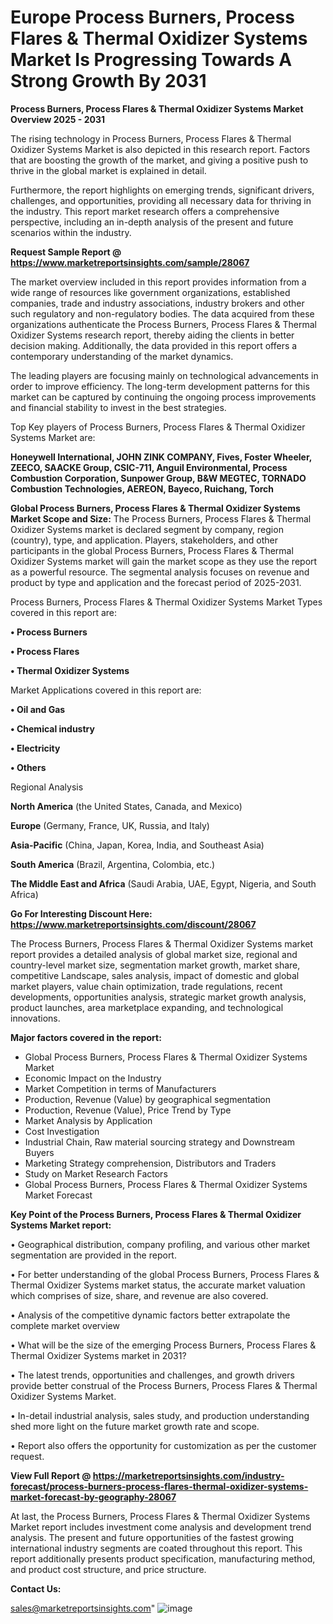 # Europe Process Burners, Process Flares & Thermal Oxidizer Systems Market Is Progressing Towards A Strong Growth By 2031

<Strong> Process Burners, Process Flares & Thermal Oxidizer Systems Market Overview 2025 - 2031</strong>

The rising technology in Process Burners, Process Flares & Thermal Oxidizer Systems Market is also depicted in this research report. Factors that are boosting the growth of the market, and giving a positive push to thrive in the global market is explained in detail.

Furthermore, the report highlights on emerging trends, significant drivers, challenges, and opportunities, providing all necessary data for thriving in the industry. This report market research offers a comprehensive perspective, including an in-depth analysis of the present and future scenarios within the industry.

<strong>Request Sample Report @ <a href=https://www.marketreportsinsights.com/sample/28067>https://www.marketreportsinsights.com/sample/28067</a></strong>

The market overview included in this report provides information from a wide range of resources like government organizations, established companies, trade and industry associations, industry brokers and other such regulatory and non-regulatory bodies. The data acquired from these organizations authenticate the Process Burners, Process Flares & Thermal Oxidizer Systems research report, thereby aiding the clients in better decision making. Additionally, the data provided in this report offers a contemporary understanding of the market dynamics.

The leading players are focusing mainly on technological advancements in order to improve efficiency. The long-term development patterns for this market can be captured by continuing the ongoing process improvements and financial stability to invest in the best strategies.

Top Key players of Process Burners, Process Flares & Thermal Oxidizer Systems Market are:

<strong>Honeywell International, JOHN ZINK COMPANY, Fives, Foster Wheeler, ZEECO, SAACKE Group, CSIC-711, Anguil Environmental, Process Combustion Corporation, Sunpower Group, B&W MEGTEC, TORNADO Combustion Technologies, AEREON, Bayeco, Ruichang, Torch</strong>

<strong><b>Global Process Burners, Process Flares & Thermal Oxidizer Systems Market Scope and Size:</b></strong>
The Process Burners, Process Flares & Thermal Oxidizer Systems market is declared segment by company, region (country), type, and application. Players, stakeholders, and other participants in the global Process Burners, Process Flares & Thermal Oxidizer Systems market will gain the market scope as they use the report as a powerful resource. The segmental analysis focuses on revenue and product by type and application and the forecast period of 2025-2031.

Process Burners, Process Flares & Thermal Oxidizer Systems Market Types covered in this report are:

<strong>• Process Burners

• Process Flares

• Thermal Oxidizer Systems</strong>

Market Applications covered in this report are:

<strong>• Oil and Gas

• Chemical industry

• Electricity

• Others</strong> 

Regional Analysis

<strong>North America</strong> (the United States, Canada, and Mexico)

<strong>Europe</strong> (Germany, France, UK, Russia, and Italy)

<strong>Asia-Pacific</strong> (China, Japan, Korea, India, and Southeast Asia)

<strong>South America</strong> (Brazil, Argentina, Colombia, etc.)

<strong>The Middle East and Africa</strong> (Saudi Arabia, UAE, Egypt, Nigeria, and South Africa)

<strong>Go For Interesting Discount Here: <a href=https://www.marketreportsinsights.com/discount/28067>https://www.marketreportsinsights.com/discount/28067</a></strong>

The Process Burners, Process Flares & Thermal Oxidizer Systems market report provides a detailed analysis of global market size, regional and country-level market size, segmentation market growth, market share, competitive Landscape, sales analysis, impact of domestic and global market players, value chain optimization, trade regulations, recent developments, opportunities analysis, strategic market growth analysis, product launches, area marketplace expanding, and technological innovations.

<strong><b>Major factors covered in the report:</b></strong>
<ul>
  <li>Global Process Burners, Process Flares & Thermal Oxidizer Systems Market </li>
  <li>Economic Impact on the Industry</li>
  <li>Market Competition in terms of Manufacturers</li>
  <li>Production, Revenue (Value) by geographical segmentation</li>
  <li>Production, Revenue (Value), Price Trend by Type</li>
  <li>Market Analysis by Application</li>
  <li>Cost Investigation</li>
  <li>Industrial Chain, Raw material sourcing strategy and Downstream Buyers</li>
  <li>Marketing Strategy comprehension, Distributors and Traders</li>
  <li>Study on Market Research Factors</li>
  <li>Global Process Burners, Process Flares & Thermal Oxidizer Systems Market Forecast</li>
</ul>

<strong><b>Key Point of the Process Burners, Process Flares & Thermal Oxidizer Systems Market report:</b></strong>

• Geographical distribution, company profiling, and various other market segmentation are provided in the report.

• For better understanding of the global Process Burners, Process Flares & Thermal Oxidizer Systems market status, the accurate market valuation which comprises of size, share, and revenue are also covered.

• Analysis of the competitive dynamic factors better extrapolate the complete market overview

• What will be the size of the emerging Process Burners, Process Flares & Thermal Oxidizer Systems market in 2031?

• The latest trends, opportunities and challenges, and growth drivers provide better construal of the Process Burners, Process Flares & Thermal Oxidizer Systems Market.

• In-detail industrial analysis, sales study, and production understanding shed more light on the future market growth rate and scope.

• Report also offers the opportunity for customization as per the customer request.

<strong><b>View Full Report @ <a href=https://marketreportsinsights.com/industry-forecast/process-burners-process-flares-thermal-oxidizer-systems-market-forecast-by-geography-28067>https://marketreportsinsights.com/industry-forecast/process-burners-process-flares-thermal-oxidizer-systems-market-forecast-by-geography-28067</a></b></strong>


At last, the Process Burners, Process Flares & Thermal Oxidizer Systems Market report includes investment come analysis and development trend analysis. The present and future opportunities of the fastest growing international industry segments are coated throughout this report. This report additionally presents product specification, manufacturing method, and product cost structure, and price structure.

<strong>Contact Us:</strong>

sales@marketreportsinsights.com"
![image](https://github.com/user-attachments/assets/a2390d32-2974-4bef-8e76-ea5d06b5901d)
